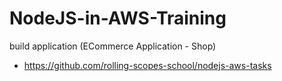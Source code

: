 # NodeJS-in-AWS-Training
build application (ECommerce Application - Shop)
- https://github.com/rolling-scopes-school/nodejs-aws-tasks
